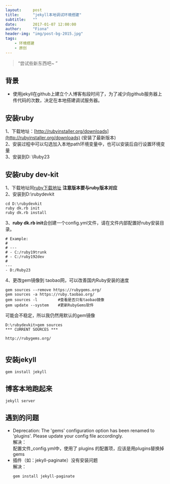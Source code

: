 ```yaml
---
layout:     post
title:      "jekyll本地调试环境搭建"
subtitle:   ""
date:       2017-01-07 12:00:00
author:     "Fiona"
header-img: "img/post-bg-2015.jpg"
tags:
    - 环境搭建
    - 原创
---
```


> “尝试些新东西吧~ ”

背景
------------

* 使用jekyll在github上建立个人博客有段时间了，为了减少向github服务器上传代码的次数，决定在本地搭建调试服务器。

安装ruby
------------

1、下载地址：[http://rubyinstaller.org/downloads](http://rubyinstaller.org/downloads) (安装了最新版本)
<br />
2、安装过程中可以勾选加入本地path环境变量中，也可以安装后自行设置环境变量
<br />
3、安装到D: \Ruby23

安装ruby dev-kit
------------

1、下载地址同[ruby下载地址](http://rubyinstaller.org/downloads) **注意版本要与ruby版本对应**
<br />
2、安装到D:\rubydevkit
<pre><code>cd D:\rubydevkit
ruby dk.rb init
ruby dk.rb install
</code></pre>
3、**ruby dk.rb init**会创建一个config.yml文件，请在文件内部配置好ruby安装目录。
<pre><code># Example:
#
# ---
# - C:/ruby19trunk
# - C:/ruby192dev
#
---
- D:/Ruby23
</code></pre>
4、更改gem镜像到 taobao网，可以改善国内Ruby安装的速度
<pre><code>gem sources --remove https://rubygems.org/
gem sources -a https://ruby.taobao.org/
gem sources -l         #查看是否只有taobao镜像
gem update --system    #更新RubyGems软件
</code></pre>
可能会不稳定，所以我仍然用默认的gem镜像
<pre><code>D:\rubydevkit>gem sources
*** CURRENT SOURCES ***

http://rubygems.org/

</code></pre>

安装jekyll
------------

<pre><code>gem install jekyll
</code></pre>

博客本地跑起来
------------

<pre><code>jekyll server
</code></pre>

遇到的问题
------------

- Deprecation: The 'gems' configuration option has been renamed to 'plugins'. Please update your config file accordingly.  
	解决：  
	配置文件_config.yml中，使用了 plugins 的配置项，应该是用plugins替换掉gems
- 插件（如：jekyll-paginate）没有安装问题  
  解决：  
  <pre><code>gem install jekyll-paginate</code></pre>
